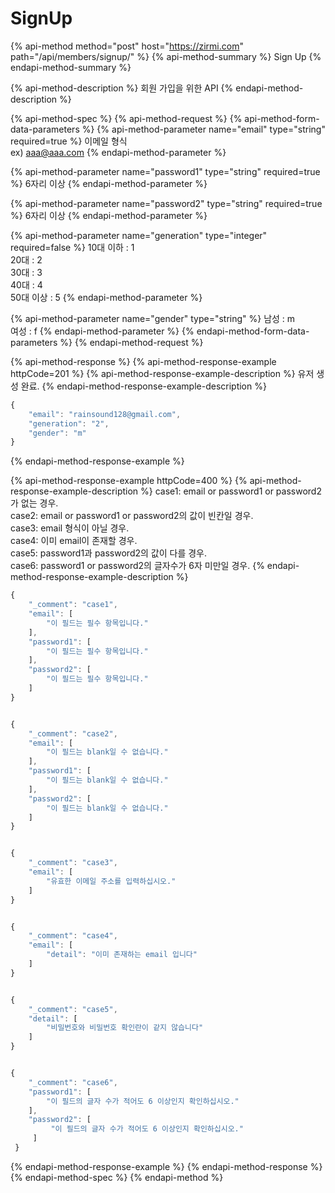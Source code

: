 # SignUp

{% api-method method="post" host="https://zirmi.com" path="/api/members/signup/" %}
{% api-method-summary %}
Sign Up
{% endapi-method-summary %}

{% api-method-description %}
회원 가입을 위한 API
{% endapi-method-description %}

{% api-method-spec %}
{% api-method-request %}
{% api-method-form-data-parameters %}
{% api-method-parameter name="email" type="string" required=true %}
이메일 형식  
ex\) aaa@aaa.com
{% endapi-method-parameter %}

{% api-method-parameter name="password1" type="string" required=true %}
6자리 이상
{% endapi-method-parameter %}

{% api-method-parameter name="password2" type="string" required=true %}
6자리 이상
{% endapi-method-parameter %}

{% api-method-parameter name="generation" type="integer" required=false %}
10대 이하 : 1  
20대 : 2  
30대 : 3  
40대 : 4  
50대 이상 : 5
{% endapi-method-parameter %}

{% api-method-parameter name="gender" type="string" %}
남성 : m  
여성 : f
{% endapi-method-parameter %}
{% endapi-method-form-data-parameters %}
{% endapi-method-request %}

{% api-method-response %}
{% api-method-response-example httpCode=201 %}
{% api-method-response-example-description %}
유저 생성 완료.
{% endapi-method-response-example-description %}

```javascript
{
    "email": "rainsound128@gmail.com",
    "generation": "2",
    "gender": "m"
}
```
{% endapi-method-response-example %}

{% api-method-response-example httpCode=400 %}
{% api-method-response-example-description %}
case1: email or password1 or password2가 없는 경우.  
case2: email or password1 or password2의 값이 빈칸일 경우.   
case3: email 형식이 아닐 경우.   
case4: 이미 email이 존재할 경우.   
case5: password1과 password2의 값이 다를 경우.   
case6: password1 or password2의 글자수가 6자 미만일 경우. 
{% endapi-method-response-example-description %}

```javascript
{
    "_comment": "case1",
    "email": [
        "이 필드는 필수 항목입니다."
    ],
    "password1": [
        "이 필드는 필수 항목입니다."
    ],
    "password2": [
        "이 필드는 필수 항목입니다."
    ]
}


{
    "_comment": "case2",
    "email": [
        "이 필드는 blank일 수 없습니다."
    ],
    "password1": [
        "이 필드는 blank일 수 없습니다."
    ],
    "password2": [
        "이 필드는 blank일 수 없습니다."
    ]
}


{
    "_comment": "case3",
    "email": [
        "유효한 이메일 주소를 입력하십시오."
    ]
}


{
    "_comment": "case4",
    "email": [
        "detail": "이미 존재하는 email 입니다"
    ]
}


{
    "_comment": "case5",
    "detail": [
        "비밀번호와 비밀번호 확인란이 같지 않습니다"
    ]
}


{
    "_comment": "case6",
    "password1": [
        "이 필드의 글자 수가 적어도 6 이상인지 확인하십시오."
    ],
    "password2": [
         "이 필드의 글자 수가 적어도 6 이상인지 확인하십시오."
     ]
 }
```
{% endapi-method-response-example %}
{% endapi-method-response %}
{% endapi-method-spec %}
{% endapi-method %}



